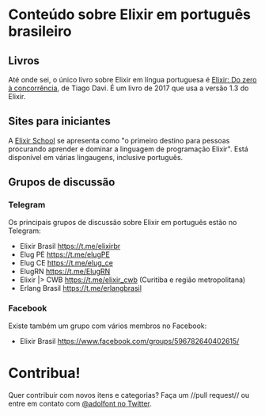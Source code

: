 # Conteúdo sobre Elixir em português brasileiro


## Livros

Até onde sei, o único livro sobre Elixir em língua portuguesa é [Elixir: Do zero à concorrência](https://www.casadocodigo.com.br/products/livro-elixir), de Tiago Davi. É um livro de 2017 que usa a versão 1.3 do Elixir.

## Sites para iniciantes

A [Elixir School](https://elixirschool.com/pt/) se apresenta como "o primeiro destino para pessoas procurando aprender e dominar a linguagem de programação Elixir".  Está disponível em várias lingaugens, inclusive português.


## Grupos de discussão

### Telegram

Os principais grupos de discussão sobre Elixir em português estão no Telegram: 

- Elixir Brasil https://t.me/elixirbr
- Elug PE https://t.me/elugPE
- Elug CE https://t.me/elug_ce
- ElugRN https://t.me/ElugRN 
- Elixir \|\> CWB https://t.me/elixir_cwb (Curitiba e região metropolitana)
- Erlang Brasil https://t.me/erlangbrasil


### Facebook 

Existe também um grupo com vários membros no Facebook:

- Elixir Brasil https://www.facebook.com/groups/596782640402615/

# Contribua!

Quer contribuir com novos itens e categorias? Faça um //pull request// ou entre em contato com [@adolfont no Twitter](https://twitter.com/adolfont).
